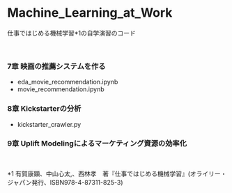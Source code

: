 # Machine_Learning_at_Work
仕事ではじめる機械学習*1の自学演習のコード

<br>

### 7章 映画の推薦システムを作る
* eda_movie_recommendation.ipynb
* movie_recommendation.ipynb

### 8章 Kickstarterの分析
* kickstarter_crawler.py

### 9章 Uplift Modelingによるマーケティング資源の効率化

<br>

*1 有賀康顕、中山心太,、西林孝　著『仕事ではじめる機械学習』(オライリー・ジャパン発行、ISBN978-4-87311-825-3)